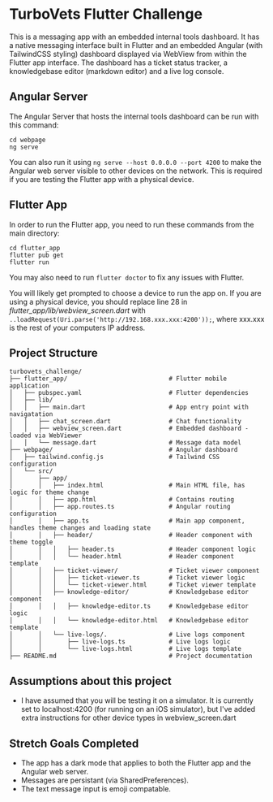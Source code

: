 # TurboVets Flutter Challenge
This is a messaging app with an embedded internal tools dashboard. It has a native messaging interface built in Flutter and an embedded Angular (with TailwindCSS styling) dashboard displayed via WebView from within the Flutter app interface. The dashboard has a ticket status tracker, a knowledgebase editor (markdown editor) and a live log console.

## Angular Server
The Angular Server that hosts the internal tools dashboard can be run with this command:

```
cd webpage
ng serve
```

You can also run it using ```ng serve --host 0.0.0.0 --port 4200``` to make the Angular web server visible to other devices on the network. This is required if you are testing the Flutter app with a physical device. 


## Flutter App
In order to run the Flutter app, you need to run these commands from the main directory:

```
cd flutter_app
flutter pub get
flutter run
```
You may also need to run ```flutter doctor``` to fix any issues with Flutter.

You will likely get prompted to choose a device to run the app on. If you are using a physical device, you should replace line 28 in *flutter_app/lib/webview_screen.dart* with ```..loadRequest(Uri.parse('http://192.168.xxx.xxx:4200'));```, where xxx.xxx is the rest of your computers IP address.

## Project Structure
```
turbovets_challenge/
├── flutter_app/                            # Flutter mobile application
│   ├── pubspec.yaml                        # Flutter dependencies
│   ├── lib/
│   │   ├── main.dart                       # App entry point with navigatation
│   │   ├── chat_screen.dart                # Chat functionality
│   │   ├── webview_screen.dart             # Embedded dashboard - loaded via WebViewer
│   │   └── message.dart                    # Message data model
├── webpage/                                # Angular dashboard
│   ├── tailwind.config.js                  # Tailwind CSS configuration
│   └── src/
│       ├── app/
│       │   ├── index.html                  # Main HTML file, has logic for theme change
│       │   ├── app.html                    # Contains routing
│       │   ├── app.routes.ts               # Angular routing configuration
│       │   ├── app.ts                      # Main app component, handles theme changes and loading state
│       │   ├── header/                     # Header component with theme toggle
│       │   │   ├── header.ts               # Header component logic
│       │   │   └── header.html             # Header component template
│       │   ├── ticket-viewer/              # Ticket viewer component
│       │   │   ├── ticket-viewer.ts        # Ticket viewer logic
│       │   │   └── ticket-viewer.html      # Ticket viewer template
│       │   ├── knowledge-editor/           # Knowledgebase editor component
│       │   │   ├── knowledge-editor.ts     # Knowledgebase editor logic
│       │   │   └── knowledge-editor.html   # Knowledgebase editor template
│       │   └── live-logs/.                 # Live logs component
│       │       ├── live-logs.ts            # Live logs logic
│       │       └── live-logs.html          # Live logs template
├── README.md                               # Project documentation
```


## Assumptions about this project
- I have assumed that you will be testing it on a simulator. It is currently set to localhost:4200 (for running on an iOS simulator), but I've added extra instructions for other device types in webview_screen.dart



## Stretch Goals Completed
- The app has a dark mode that applies to both the Flutter app and the Angular web server.
- Messages are persistant (via SharedPreferences).
- The text message input is emoji compatable.
